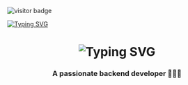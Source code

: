 ![visitor badge](https://visitor-badge.laobi.icu/badge?page_id=merlovelace&left_color=pink&right_color=%23F94877) 

<a href="https://git.io/typing-svg"><img src="https://readme-typing-svg.herokuapp.com?font=Righteous&pause=1000&color=554D53&multiline=true&width=435&lines=If%2C+at+first%2C+you+do+not+succeed%2C+call+it+version+1.0." alt="Typing SVG" /></a>

<h1 align="center">
    <img src="https://readme-typing-svg.herokuapp.com?font=Righteous&pause=1000&color=554D53&multiline=true&width=435&lines=If%2C+at+first%2C+you+do+not+succeed%2C+call+it+version+1.0." alt="Typing SVG" />
</h1>

<h3 align="center">A passionate backend developer 👩🏻‍💻</h3>
